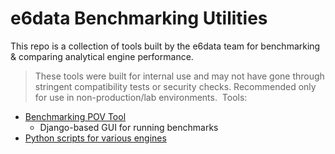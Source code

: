# e6data Benchmarking Utilities
This repo is a collection of tools built by the e6data team for benchmarking & comparing analytical engine performance.
​
>These tools were built for internal use and may not have gone through stringent compatibility tests or security checks. Recommended only for use in non-production/lab environments.
​
Tools:
- [Benchmarking POV Tool](https://github.com/e6x-labs/e6-public-benchmarks/tree/main/pov)
  - Django-based GUI for running benchmarks
- [Python scripts for various engines](https://github.com/e6x-labs/e6-public-benchmarks/tree/main/python_benchmarks)
